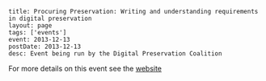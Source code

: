 ```
title: Procuring Preservation: Writing and understanding requirements in digital preservation
layout: page
tags: ['events']
event: 2013-12-13
postDate: 2013-12-13
desc: Event being run by the Digital Preservation Coalition
```

For more details on this event see the [website](http://www.dpconline.org/events/details/72-ProcuringDP?xref=78)
